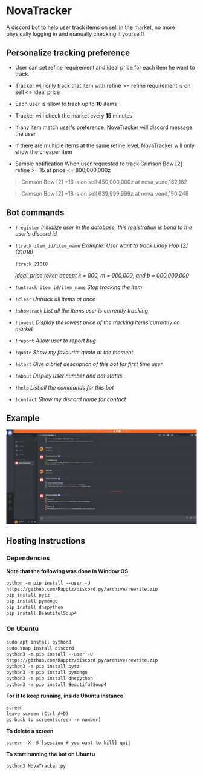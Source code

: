 

# NovaTracker

A discord bot to help user track items on sell in the market, no more physically logging in and manually checking it yourself!


## Personalize tracking preference

* User can set refine requirement and ideal price for each item he want to track.

* Tracker will only track that item with refine >= refine requirement is on sell <= ideal price

* Each user is allow to track up to **10** items

* Tracker will check the market every **15** minutes

* If any item match user's preference, NovaTracker will discord message the user

* If there are multiple items at the same refine level, NovaTracker will only show the cheaper item

* Sample notification 
When user requested to track Crimson Bow [2] refine >= 15 at price <= 800,000,000z


> Crimson Bow [2] +16 is on sell 450,000,000z at nova_vend,162,182


> Crimson Bow [2] +18 is on sell 639,999,999z at nova_vend,190,248



## Bot commands

* `!register`
	*Initialize user in the database, this registration is bond to the user's discord id*

* `!track item_id/item_name`
	*Example: User want to track Lindy Hop [2] (21018)*
	
	`!track 21018`
	
	*ideal_price token accept k = 000, m = 000,000, and b = 000,000,000*

* `!untrack item_id/item_name`
	*Stop tracking the item*
	
* `!clear`
	*Untrack all items at once*
	
* `!showtrack`
	*List all the items user is currently tracking*

* `!lowest`
	*Display the lowest price of the tracking items currently on market*
	
* `!report`
	*Allow user to report bug*

* `!quote`
	*Show my favourite quote at the moment*
	
* `!start`
	*Give a brief description of this bot for first time user*
	
* `!about`
	*Display user number and bot status*

* `!help`
	*List all the commands for this bot*
	
* `!contact`
	*Show my discord name for contact*



## Example
![alt text](https://github.com/yatw/NovaTracker/blob/master/example.png)


## Hosting Instructions


### Dependencies

**Note that the following was done in Window OS**
```
python -m pip install --user -U https://github.com/Rapptz/discord.py/archive/rewrite.zip
pip install pytz
pip install pymongo
pip install dnspython
pip install BeautifulSoup4
```

### On Ubuntu
```
sudo apt install python3
sudo snap install discord
python3 -m pip install --user -U https://github.com/Rapptz/discord.py/archive/rewrite.zip
python3 -m pip install pytz
python3 -m pip install pymongo
python3 -m pip install dnspython
python3 -m pip install BeautifulSoup4
```

**For it to keep running, inside Ubuntu instance**
```
screen
leave screen (Ctrl A+D)
go back to screen(screen -r number)
```
**To delete a screen**
```
screen -X -S [session # you want to kill] quit
```
**To start running the bot on Ubuntu**
```
python3 NovaTracker.py
```
